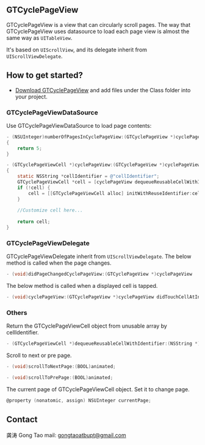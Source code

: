 ## GTCyclePageView

GTCyclePageView is a view that can circularly scroll pages. The way that GTCyclePageView uses datasource to load each page view is almost the same way as `UITableView`.

It's based on `UIScrollView`, and its delegate inherit from `UIScrollViewDelegate`.

## How to get started?

- [Download GTCyclePageView](https://github.com/gongtao/GTCyclePageView/archive/master.zip) and add files under the Class folder into your project.

### GTCyclePageViewDataSource

Use GTCyclePageViewDataSource to load page contents:

```objective-c
- (NSUInteger)numberOfPagesInCyclePageView:(GTCyclePageView *)cyclePageView
{
    return 5;
}

- (GTCyclePageViewCell *)cyclePageView:(GTCyclePageView *)cyclePageView index:(NSUInteger)index
{
    static NSString *cellIdentifier = @"cellIdentifier";
    GTCyclePageViewCell *cell = [cyclePageView dequeueReusableCellWithIdentifier:cellIdentifier];
    if (!cell) {
        cell = [[GTCyclePageViewCell alloc] initWithReuseIdentifier:cellIdentifier];
    }
    
    //Customize cell here...
    
    return cell;
}
```

### GTCyclePageViewDelegate

GTCyclePageViewDelegate inherit from `UIScrollViewDelegate`. The below method is called when the page changes.

```objective-c
- (void)didPageChangedCyclePageView:(GTCyclePageView *)cyclePageView
```

The below method is called when a displayed cell is tapped.

```objective-c
- (void)cyclePageView:(GTCyclePageView *)cyclePageView didTouchCellAtIndex:(NSUInteger)index
```

### Others

Return the GTCyclePageViewCell object from unusable array by cellIdentifier.

```objective-c
- (GTCyclePageViewCell *)dequeueReusableCellWithIdentifier:(NSString *)cellIdentifier;
```

Scroll to next or pre page.

```objective-c
- (void)scrollToNextPage:(BOOL)animated;

- (void)scrollToPrePage:(BOOL)animated;
```

The current page of GTCyclePageViewCell object. Set it to change page.

```objective-c
@property (nonatomic, assign) NSUInteger currentPage;
```

## Contact

龚涛    Gong Tao    mail: gongtaoatbupt@gmail.com


